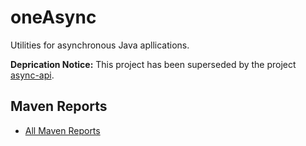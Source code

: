oneAsync
========

Utilities for asynchronous Java apllications.

**Deprication Notice:** This project has been superseded by the project [async-api](https://github.com/mxro/async-api). 

## Maven Reports

- [All Maven Reports](http://modules.appjangle.com/oneAsync/latest/project-reports.html)

